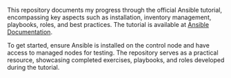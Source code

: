 This repository documents my progress through the official Ansible tutorial, encompassing key aspects such as installation, inventory management, playbooks, roles, and best practices. The tutorial is available at [Ansible Documentation](https://docs.ansible.com/ansible/latest/getting_started/get_started_ansible.html).

To get started, ensure Ansible is installed on the control node and have access to managed nodes for testing. The repository serves as a practical resource, showcasing completed exercises, playbooks, and roles developed during the tutorial. 